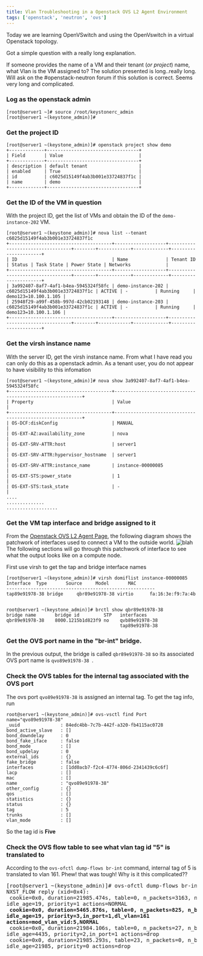 ```yaml
---
title: Vlan Troubleshooting in a Openstack OVS L2 Agent Environment
tags: ['openstack', 'neutron', 'ovs']
---
```


Today we are learning OpenVSwitch and using the OpenVswitch in a virtual Openstack
topology.

Got a simple question with a really long explanation.

If someone provides the name of a VM and their tenant (_or project_) name, what
Vlan is the VM assigned to? The solution presented is long..really long.  Will
ask on the #openstack-neutron forum if this solution is correct. Seems very long
and complicated.

### Log as the openstack admin

```
[root@server1 ~]# source /root/keystonerc_admin
[root@server1 ~(keystone_admin)]#

```

### Get the project ID

```
[root@server1 ~(keystone_admin)]# openstack project show demo
+-------------+----------------------------------+
| Field       | Value                            |
+-------------+----------------------------------+
| description | default tenant                   |
| enabled     | True                             |
| id          | c6025d15149f4ab3b001e33724837f1c |
| name        | demo                             |
+-------------+----------------------------------+

```

### Get the ID of the VM in question
With the project ID, get the list of VMs and obtain the ID of the
``demo-instance-202`` VM.

```
[root@server1 ~(keystone_admin)]# nova list --tenant c6025d15149f4ab3b001e33724837f1c
+--------------------------------------+-------------------+----------------------------------+--------+------------+-------------+----------------------+
| ID                                   | Name              | Tenant ID
| Status | Task State | Power State | Networks             |
+--------------------------------------+-------------------+----------------------------------+--------+------------+-------------+----------------------+
| 3a992407-8af7-4af1-b4ea-5945324f58fc | demo-instance-202 | c6025d15149f4ab3b001e33724837f1c | ACTIVE | -          | Running     | demo123=10.100.1.105 |
| 25948f29-a99f-458b-997d-42cb02193148 | demo-instance-203 | c6025d15149f4ab3b001e33724837f1c | ACTIVE | -          | Running     | demo123=10.100.1.106 |
+--------------------------------------+-------------------+----------------------------------+--------+------------+-------------+----------------------+

```

### Get the virsh instance name
With the server ID, get the virsh instance name. From what I have read you can
only do this as a openstack admin. As a tenant user, you do not appear to have
visibility to this infomation

```
[root@server1 ~(keystone_admin)]# nova show 3a992407-8af7-4af1-b4ea-5945324f58fc
+--------------------------------------+----------------------------------------------------------+
| Property                             | Value
|
+--------------------------------------+----------------------------------------------------------+
| OS-DCF:diskConfig                    | MANUAL
|
| OS-EXT-AZ:availability_zone          | nova
|
| OS-EXT-SRV-ATTR:host                 | server1
|
| OS-EXT-SRV-ATTR:hypervisor_hostname  | server1
|
| OS-EXT-SRV-ATTR:instance_name        | instance-00000085
|
| OS-EXT-STS:power_state               | 1
|
| OS-EXT-STS:task_state                | -
|
....
..............
...................

```

### Get the VM tap interface and bridge assigned to it

From the [Openstack OVS L2 Agent
Page](http://docs.openstack.org/developer/neutron/devref/openvswitch_agent.html), the following diagram shows the
patchwork of interfaces used to connect a VM to the outside world.
![blah](http://docs.openstack.org/developer/neutron/_images/under-the-hood-scenario-1-ovs-compute.png)
The following sections will go through this patchwork of interface to see what
the output looks like on a compute node.

First use virsh to get the tap and bridge interface names

```
[root@server1 ~(keystone_admin)]# virsh domiflist instance-00000085
Interface  Type       Source     Model       MAC
-------------------------------------------------------
tap89e91978-38 bridge     qbr89e91978-38 virtio      fa:16:3e:f9:7a:4b


root@server1 ~(keystone_admin)]# brctl show qbr89e91978-38
bridge name       bridge id         STP   interfaces
qbr89e91978-38    8000.1215b1d823f9 no    qvb89e91978-38
                                          tap89e91978-38

```

### Get the OVS port name in the "br-int" bridge.
In the previous output, the bridge is called ``qbr89e91978-38`` so its
associated OVS port name is ``qvo89e91978-38 ``.

### Check the OVS tables for the internal tag associated with the OVS port
The ovs port ``qvo89e91978-38`` is assigned an internal tag. To get the tag
info, run

```
root@server1 ~(keystone_admin)]# ovs-vsctl find Port name="qvo89e91978-38"
_uuid               : 84edc4bb-7c7b-442f-a320-fb4115ac0728
bond_active_slave   : []
bond_downdelay      : 0
bond_fake_iface     : false
bond_mode           : []
bond_updelay        : 0
external_ids        : {}
fake_bridge         : false
interfaces          : [1dd0acb7-f2c4-4774-806d-2341439c6c6f]
lacp                : []
mac                 : []
name                : "qvo89e91978-38"
other_config        : {}
qos                 : []
statistics          : {}
status              : {}
tag                 : 5
trunks              : []
vlan_mode           : []
```

So the tag id is **Five**

### Check the OVS flow table to see what vlan tag id "5" is translated to

According to the ``ovs-ofctl dump-flows br-int`` command, internal tag of 5 is
translated to vlan 161. Phew! that was tough! Why is it this complicated??

<pre>
[root@server1 ~(keystone_admin)]# ovs-ofctl dump-flows br-int
NXST_FLOW reply (xid=0x4):
 cookie=0x0, duration=21985.474s, table=0, n_packets=3163, n_bytes=284347,
idle_age=19, priority=1 actions=NORMAL
 <strong>cookie=0x0, duration=5465.876s, table=0, n_packets=825, n_bytes=83510,
idle_age=19, priority=3,in_port=1,dl_vlan=161
actions=mod_vlan_vid:5,NORMAL</strong>
 cookie=0x0, duration=21984.106s, table=0, n_packets=27, n_bytes=2658,
idle_age=4435, priority=2,in_port=1 actions=drop
 cookie=0x0, duration=21985.293s, table=23, n_packets=0, n_bytes=0,
idle_age=21985, priority=0 actions=drop

</pre>

